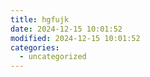 ```yaml
---
title: hgfujk
date: 2024-12-15 10:01:52
modified: 2024-12-15 10:01:52
categories:
  - uncategorized
---
```



